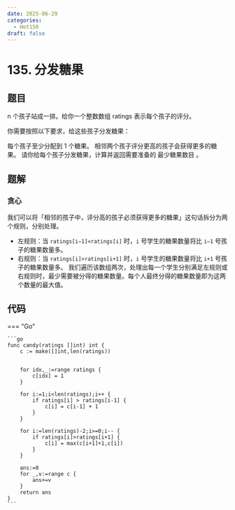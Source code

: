 ```yaml
---
date: 2025-06-29
categories:
  - Hot150
draft: false
---
```


# 135. 分发糖果

## 题目
n 个孩子站成一排。给你一个整数数组 ratings 表示每个孩子的评分。

你需要按照以下要求，给这些孩子分发糖果：

每个孩子至少分配到 1 个糖果。
相邻两个孩子评分更高的孩子会获得更多的糖果。
请你给每个孩子分发糖果，计算并返回需要准备的 最少糖果数目 。

<!-- more -->

## 题解

### 贪心

我们可以将「相邻的孩子中，评分高的孩子必须获得更多的糖果」这句话拆分为两个规则，分别处理。

- 左规则：当 `ratings[i−1]<ratings[i]` 时，`i` 号学生的糖果数量将比 `i−1` 号孩子的糖果数量多。
- 右规则：当 `ratings[i]>ratings[i+1]` 时，`i` 号学生的糖果数量将比 `i+1` 号孩子的糖果数量多。
我们遍历该数组两次，处理出每一个学生分别满足左规则或右规则时，最少需要被分得的糖果数量。每个人最终分得的糖果数量即为这两个数量的最大值。


## 代码

=== "Go"

    ```go
    func candy(ratings []int) int {
        c := make([]int,len(ratings))


        for idx,_:=range ratings {
            c[idx] = 1
        }

        for i:=1;i<len(ratings);i++ {
            if ratings[i] > ratings[i-1] {
                c[i] = c[i-1] + 1
            }
        }

        for i:=len(ratings)-2;i>=0;i-- {
            if ratings[i]>ratings[i+1] {
                c[i] = max(c[i+1]+1,c[i])
            }
        }

        ans:=0
        for _,v:=range c {
            ans+=v
        }
        return ans
    }
    ```